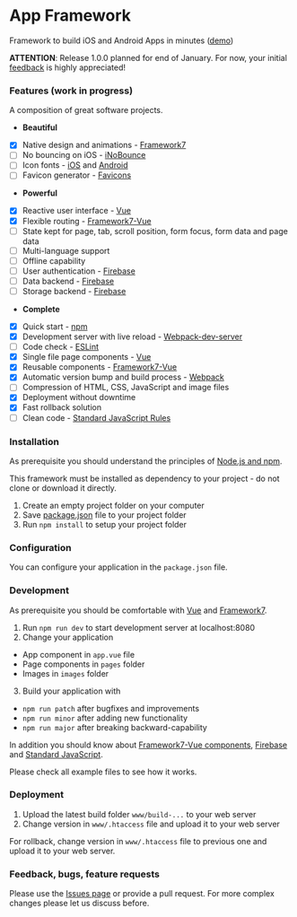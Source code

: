 # App Framework

Framework to build iOS and Android Apps in minutes ([demo](http://app-framework.scriptpilot.de/))

**ATTENTION**: Release 1.0.0 planned for end of January. For now, your initial [feedback](https://github.com/scriptPilot/app-framework/issues/1) is highly appreciated!

### Features (work in progress)
A composition of great software projects.
- **Beautiful**
 - [x] Native design and animations - [Framework7](http://framework7.io/)
 - [ ] No bouncing on iOS - [iNoBounce](https://github.com/lazd/iNoBounce)
 - [ ] Icon fonts - [iOS](https://github.com/nolimits4web/Framework7-Icons) and [Android](https://material.io/icons/)
 - [ ] Favicon generator - [Favicons](https://github.com/haydenbleasel/favicons)
- **Powerful**
 - [x] Reactive user interface - [Vue](https://vuejs.org/)
 - [x] Flexible routing - [Framework7-Vue](https://github.com/nolimits4web/Framework7-Vue)
 - [ ] State kept for page, tab, scroll position, form focus, form data and page data
 - [ ] Multi-language support
 - [ ] Offline capability
 - [ ] User authentication - [Firebase](https://firebase.google.com/)
 - [ ] Data backend - [Firebase](https://firebase.google.com/)
 - [ ] Storage backend - [Firebase](https://firebase.google.com/)
- **Complete**
 - [x] Quick start - [npm](https://www.npmjs.com)
 - [x] Development server with live reload - [Webpack-dev-server](https://github.com/webpack/webpack-dev-server)
 - [ ] Code check - [ESLint](http://eslint.org/)
 - [x] Single file page components - [Vue](https://vuejs.org/v2/guide/single-file-components.html)
 - [x] Reusable components - [Framework7-Vue](https://github.com/nolimits4web/Framework7-Vue)
 - [x] Automatic version bump and build process - [Webpack](https://webpack.github.io/)
 - [ ] Compression of HTML, CSS, JavaScript and image files
 - [x] Deployment without downtime
 - [x] Fast rollback solution
 - [ ] Clean code - [Standard JavaScript Rules](http://standardjs.com/)

### Installation

As prerequisite you should understand the principles of [Node.js and npm](https://docs.npmjs.com/getting-started/what-is-npm).

This framework must be installed as dependency to your project - do not clone or download it directly.

1. Create an empty project folder on your computer
2. Save [package.json](https://raw.githubusercontent.com/scriptPilot/app-framework/master/demo-app/package.json) file to your project folder
3. Run `npm install` to setup your project folder

### Configuration

You can configure your application in the `package.json` file.

### Development

As prerequisite you should be comfortable with [Vue](https://vuejs.org/v2/guide/) and  [Framework7](http://framework7.io/docs/).

1. Run `npm run dev` to start development server at localhost:8080
2. Change your application
 - App component in `app.vue` file
 - Page components in `pages` folder
 - Images in `images` folder
3. Build your application with
 - `npm run patch` after bugfixes and improvements
 - `npm run minor` after adding new functionality
 - `npm run major` after breaking backward-capability

In addition you should know about [Framework7-Vue components](https://github.com/nolimits4web/Framework7-Vue), [Firebase](https://firebase.google.com/docs/web/setup) and [Standard JavaScript](http://standardjs.com/rules.html).

Please check all example files to see how it works.
 
### Deployment

1. Upload the latest build folder `www/build-...` to your web server
2. Change version in `www/.htaccess` file and upload it to your web server

For rollback, change version in `www/.htaccess` file to previous one and upload it to your web server.

### Feedback, bugs, feature requests
Please use the [Issues page](https://github.com/scriptPilot/app-framework/issues) or provide a pull request. For more complex changes please let us discuss before.